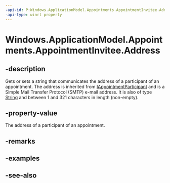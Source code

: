```yaml
---
-api-id: P:Windows.ApplicationModel.Appointments.AppointmentInvitee.Address
-api-type: winrt property
---
```


<!-- Property syntax
public string Address { get;  set; }
-->

# Windows.ApplicationModel.Appointments.AppointmentInvitee.Address

## -description
Gets or sets a string that communicates the address of a participant of an appointment. The address is inherited from [IAppointmentParticipant](iappointmentparticipant.md) and is a Simple Mail Transfer Protocol (SMTP) e-mail address. It is also of type [String](https://msdn.microsoft.com/library/system.string.aspx) and between 1 and 321 characters in length (non-empty).

## -property-value
The address of a participant of an appointment.

## -remarks

## -examples

## -see-also

